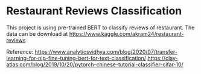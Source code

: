 # Restaurant Reviews Classification

This project is using pre-trained BERT to classify reviews of restaurant.
The data can be download at https://www.kaggle.com/akram24/restaurant-reviews

Reference:
	https://www.analyticsvidhya.com/blog/2020/07/transfer-learning-for-nlp-fine-tuning-bert-for-text-classification/
	https://clay-atlas.com/blog/2019/10/20/pytorch-chinese-tutorial-classifier-cifar-10/
